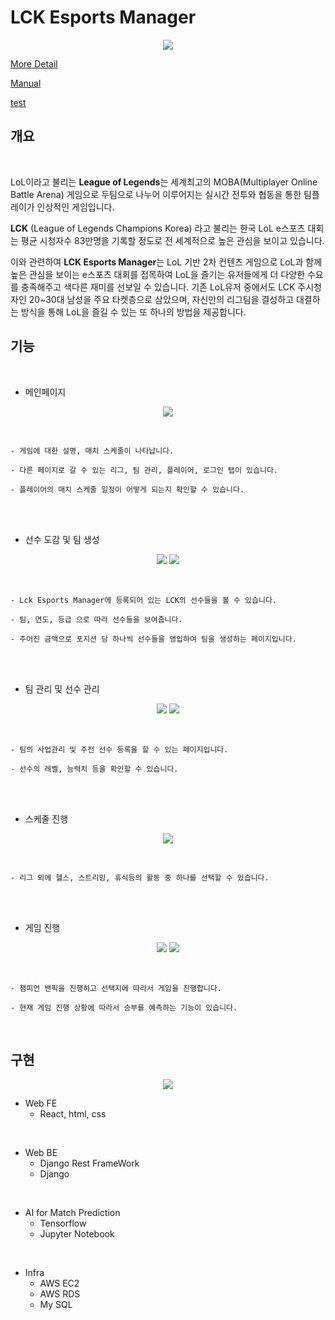 LCK Esports Manager
==========
<p align="center">
 <img src = "./img/poster.PNG">
</p>

[More Detail](https://github.com/Lck-Esports-Manager/LCK-Documents/blob/main/%EC%BA%A1%EC%8A%A4%ED%86%A4%20%EB%94%94%EC%9E%90%EC%9D%B8%20Final%20-%20LCK%20Esports%20Manager.pdf)
<br>

[Manual](https://github.com/Lck-Esports-Manager/LCK-Documents/blob/main/LCK_Esports_Manager_MANUAL.pdf)

<a href="./docs/LCK_Esports_Manager_MANUAL.pdf" download>test</a>

개요
--------

<br>

LoL이라고 불리는 **League of Legends**는 세계최고의  MOBA(Multiplayer Online Battle Arena) 게임으로 두팀으로 나누어 이루어지는 실시간 전투와 협동을 통한 팀플레이가 인상적인 게임입니다.
<br>

**LCK** (League of Legends Champions Korea) 라고 불리는 한국 LoL e스포츠 대회는 평균 시청자수 83만명을 기록할 정도로 전 세계적으로 높은 관심을 보이고 있습니다. 
<br> 

이와 관련하여 **LCK Esports Manager**는 LoL 기반 2차 컨텐츠 게임으로 LoL과 함께 높은 관심을 보이는 e스포츠 대회를 접목하여 LoL을 즐기는 유저들에게 더 다양한 수요를 충족해주고 색다른 재미를 선보일 수 있습니다. 기존 LoL유저 중에서도 LCK 주시청자인 20~30대 남성을 주요 타켓층으로 삼았으며, 자신만의 리그팀을 결성하고 대결하는 방식을 통해 LoL을 즐길 수 있는 또 하나의 방법을 제공합니다.


기능
--------

<br>

* 메인페이지

<p align="center">
 <img src = "./img/main.PNG">
</p>

<br>

    - 게임에 대한 설명, 매치 스케줄이 나타납니다.

    - 다른 페이지로 갈 수 있는 리그, 팀 관리, 플레이어, 로그인 탭이 있습니다.

    - 플레이어의 매치 스케줄 일정이 어떻게 되는지 확인할 수 있습니다.
<br>
<br>

* 선수 도감 및 팀 생성

<p align="center">
 <img src = "./img/index.PNG">
 <img src = "./img/makeTeam.PNG">
</p>

<br>

    - Lck Esports Manager에 등록되어 있는 LCK의 선수들을 볼 수 있습니다.

    - 팀, 연도, 등급 으로 따라 선수들을 보여줍니다.

    - 주어진 금액으로 포지션 당 하나씩 선수들을 영입하여 팀을 생성하는 페이지입니다.
<br>
<br>

* 팀 관리 및 선수 관리

<p align="center">
 <img src = "./img/teamMamage.PNG">
 <img src = "./img/playerInfo.PNG">
</p>

<br>

    - 팀의 사업관리 및 주전 선수 등록을 할 수 있는 페이지입니다.

    - 선수의 레벨, 능력치 등을 확인할 수 있습니다.
<br>
<br>

* 스케줄 진행

<p align="center">
 <img src = "./img/schedule.PNG">
</p>

<br>

    - 리그 외에 헬스, 스트리밍, 휴식등의 활동 중 하나를 선택할 수 있습니다.
<br>
<br>

* 게임 진행

<p align="center">
 <img src = "./img/banPick.PNG">
 <img src = "./img/gamePlay.PNG">
</p>

<br>

    - 챔피언 밴픽을 진행하고 선택지에 따라서 게임을 진행합니다.

    - 현재 게임 진행 상황에 따라서 승부를 예측하는 기능이 있습니다.
<br>


구현
--------

<p align="center">
 <img src = "./img/infra.PNG">
<br>

* Web FE
    - React, html, css
<br>

* Web BE
    - Django Rest FrameWork
    - Django
<br>

* AI for Match Prediction
    - Tensorflow
    - Jupyter Notebook
<br>

* Infra
    - AWS EC2
    - AWS RDS
    - My SQL

